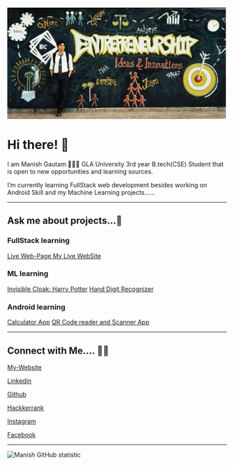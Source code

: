 [![MastHead](https://raw.githubusercontent.com/manishgautam30/manishgautam30/master/mast.JPG)](https://manishgautam30.github.io/My-Website/)

# Hi there! 👋

I am Manish Gautam 🙋🏻‍♂️ GLA University 3rd year B.tech(CSE) Student that is open to new opportunities and learning sources.

I’m currently learning FullStack web development besides working on Android Skill and my Machine Learning projects...... 


<hr>

## Ask me about projects...💬 

### FullStack learning
[Live Web-Page ](https://manishgautam30.github.io/FullStack_2020)
[My Live WebSite ](https://manishgautam30.github.io/My-Website)

### ML learning
[Invisible Cloak: Harry Potter](https://github.com/manishgautam30/invisible_cloak)
[Hand Digit Recognizer](https://github.com/manishgautam30/ML_handwritten_digit_recognizer)

### Android learning
[Calculator App](https://github.com/manishgautam30/Calculator_app)
[QR Code reader and Scanner App](https://github.com/manishgautam30/Instant_QR)

<hr>

## Connect with Me.... 🤝🏻

[My-Website](https://manishgautam30.github.io/My-Website)

[Linkedin](https://www.linkedin.com/in/manishgautam30/)

[Github](https://www.github.com/manishgautam30/)

[Hackkerrank](https://www.hackerrank.com/_181500366/)

[Instagram](https://www.instagram.com/manish_gautam_30/)

[Facebook](https://www.facebook.com/manish30gautam)

<hr>


![Manish GitHub statistic](https://github-readme-stats.vercel.app/api?username=manishgautam30&show_icons=true)

<!--
**manishgautam30/manishgautam30** is a ✨ _special_ ✨ repository because its `README.md` (this file) appears on your GitHub profile.

Here are some ideas to get you started:

- 🔭 I’m currently working on ...
- 🌱 I’m currently learning ...
- 👯 I’m looking to collaborate on ...
- 🤔 I’m looking for help with ...
- 💬 Ask me about ...
- 📫 How to reach me: ...
- 😄 Pronouns: ...
- ⚡ Fun fact: ...
-->
